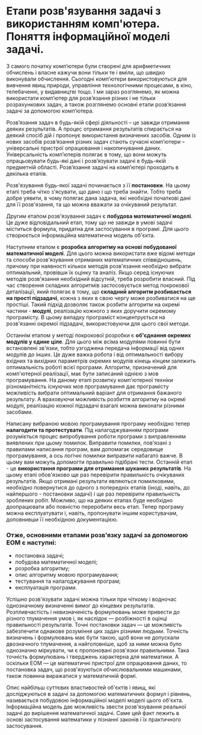 # Етапи розв'язування задачі з використанням комп'ютера. Поняття інформаційної моделі задачі.
З самого початку комп’ютери були створені для арифметичних обчислень і власне кажучи вони тільки те і вміли, що швидко виконували обчислення. Сьогодні комп’ютери використовуються для вивчення явищ природи, управління технологічними процесами, в кіно, телебаченні, у видавництві тощо. І ми зараз розглянемо, як можна використати комп’ютер для розв’язання різних і не тільки розрахункових задач, а також розглянемо основні етапи розв’язання задачі за допомогою комп’ютера.
 
Розв’язання задач в будь-якій сфері діяльності – це завжди отримання деяких результатів. А процес отримання результатів спирається на деякий спосіб дій і пропонує використання визначених засобів. Одним із нових засобів розв’язання різних задач стають сучасні комп’ютери – універсальні пристрої опрацювання і накопичування даних.
Універсальність комп’ютерів полягає в тому, що вони можуть опрацьовувати будь-які дані і розв’язувати задачі в будь-якій предметній області.
Розв’язання задачі на комп’ютері проходить в декілька етапів.

Розв'язування будь-якої задачі починається з її **постановки**. На цьому етапі треба чітко з'ясувати, що дано і що треба знайти. Тобто треба добре уявити, в чому полягає дана задача, які необхідні початкові дані для її розв'язання, та що можна вважати за очікуваний результат.

Другим етапом розв'язування задач є **побудова математичної моделі**. Це дуже відповідальний етап, тому що не завжди в умові задачі міститься формула, придатна для застосування в програмі. Для цього створюється інформаційна математична модель об'єкта.

Наступним етапом є **розробка алгоритму на основі побудованої математичної моделі**. Для цього можна використати вже відомі методи та способи розв'язування отриманих математичних співвідношень, причому при наявності кількох методів розв'язання необхідно вибрати оптимальний, провівши їх оцінку та аналіз. Якщо серед існуючих методів розв'язання необхідний відсутній, треба розробити власний.
Під час створення складних алгоритмів застосовується метод покрокової деталізації, який полягає в тому, що **складний алгоритм розбивається на прості підзадачі**, кожна з яких в свою чергу може розбиватися на ще простіші. Такий підхід дозволяє також розбити алгоритм на окремі частини - **модулі**, реалізацію кожного з яких доручити окремому програмісту. В цьому випадку програміст концентрується на розв'язанні окремої підзадачі, використовуючи для цього свої методи. 

Останнім етапом у методі покрокової розробки є **об'єднання окремих модулів у єдине ціле**. Для цього між всіма модулями повинні бути встановлені зв'язки, тобто узгоджена передача інформації від одних модулів до інших. Це дуже важка робота і від оптимальності вибору вхідних та вихідних параметрів окремих модулів кінець кінцем залежить оптимальність роботі всієї програми.
Алгоритм, призначений для комп'ютерної реалізації, має бути записаний однією з мов програмування. На даному етапі розвитку комп'ютерної техніки різноманітність існуючих мов програмування дає програмісту можливість вибрати оптимальний варіант для отримання бажаного результату. А враховуючи можливість розбиття алгоритму на окремі модулі, реалізацію кожної підзадачі взагалі можна виконати різними засобами.

Написану вибраною мовою програмування програму необхідно тепер **налагодити та протестувати**. Під налагоджуванням програми розуміється процес випробування роботи програми з виправленням виявлених при цьому помилок. Виправити помилки, пов'язані з правилами написання програм, вам допомагає середовище програмування, а ось логічні помилки виправити набагато важче. В цьому вам можуть допомогти правильно підібрані тести.
Останній етап - це **використання програми для отримання шуканих результатів**. На цьому етапі обов'язково ще раз перевірити правильність очікуваних результатів. Якщо отримані результати являються помилковими, необхідно повернутися до одного з попередніх етапів (іноді, навіть, до найпершого - постановки задачі) і ще раз перевірити правильність зроблених робіт. Можливо, що на деяких етапах буде необхідно доопрацювати або повністю переробити весь етап.
Тепер програму можна експлуатувати і, навіть, пропонувати іншим користувачам, доповнивши її необхідною документацією. 


### Отже, основними етапами розв'язку задачі за допомогою ЕОМ є наступні:

- постановка задачі;
- побудова математичної моделі;
- розробка алгоритму;
- опис алгоритму мовою програмування;
- тестування та налагоджування програм;
- експлуатація програми.

Успішно розв'язувати задачі можна тільки при чіткому і водночас однозначному визначенні вимог до кінцевих результатів. Розпливчастість і невизначеність формулювань може привести до різного тлумачення умов і, як наслідок — розбіжності в оцінці правильності результатів.
Точні постановки задач — це можливість забезпечити однакове розуміння цих задач різними людьми. Точність визначень і формулювань має бути такою, щоб вони не допускали двозначного тлумачення, а найголовніше, щоб за ними можна було однозначно міркувати, чи є пропоновані розв'язки правильними. Така точність формулювань і тверджень характерна для математики. А оскільки ЕОМ — це математичні пристрої для опрацювання даних, то постановка задач, що розв'язуються обчислювальними машинами, також повинна виражатися у математичній формі.

Опис найбільш суттєвих властивостей об'єктів і явищ, які досліджуються в задачі за допомогою математичних формул і рівнянь, називається побудовою інформаційної моделі моделі цього об'єкта. Інформаційна  модель дає можливість звести розв'язування реальної задачі до вирішення математичної задачі. Саме цей факт лежить в основі застосування математики у пізнанні законів і їх практичного застосування.    
